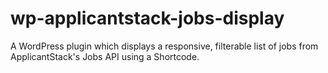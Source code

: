 # wp-applicantstack-jobs-display
A WordPress plugin which displays a responsive, filterable list of jobs from ApplicantStack's Jobs API using a Shortcode.

